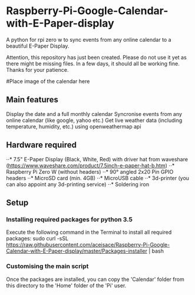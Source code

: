 # Raspberry-Pi-Google-Calendar-with-E-Paper-display
A python  for rpi zero w to sync events from any online calendar to a beautiful E-Paper Display. 

Attention, this repository has just been created. Please do not use it yet as there might be missing files. In a few days, it should all be working fine. Thanks for your patience.

#Place image of the calendar here

## Main features
Display the date and a full monthly calendar
Syncronise events from any online calendar (like google, yahoo etc.)
Get live weather data (including temperature, humidity, etc.) using openweathermap api

## Hardware required
⋅⋅* 7.5" E-Paper Display (Black, White, Red) with driver hat from waveshare (https://www.waveshare.com/product/7.5inch-e-paper-hat-b.htm)
⋅⋅* Raspberry Pi Zero W (without headers)
⋅⋅* 90° angled 2x20 Pin GPIO headers
⋅⋅* MicroSD card (min. 4GB)
⋅⋅* MicroUSB cable
⋅⋅* 3d-printer (you can also appoint any 3d-printing service)
⋅⋅* Soldering iron

## Setup

### Installing required packages for python 3.5
Execute the following command in the Terminal to install all required packages:
sudo curl -sSL https://raw.githubusercontent.com/aceisace/Raspberry-Pi-Google-Calendar-with-E-Paper-display/master/Packages-installer | bash

### Customising the main script
Once the packages are installed, you can copy the 'Calendar' folder from this directory to the 'Home' folder of the 'Pi' user. 
